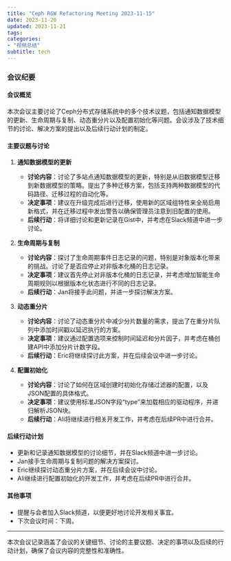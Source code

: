 ```yaml
---
title: "Ceph RGW Refactoring Meeting 2023-11-15"
date: 2023-11-20
updated: 2023-11-21
tags:
categories:
- "视频总结"
subtitle: tech
---
```



### 会议纪要

#### 会议概览
本次会议主要讨论了Ceph分布式存储系统中的多个技术议题，包括通知数据模型的更新、生命周期与复制、动态重分片以及配置初始化等问题。会议涉及了技术细节的讨论、解决方案的提出以及后续行动计划的制定。

#### 主要议题与讨论

1. **通知数据模型的更新**
   - **讨论内容**：讨论了多站点通知数据模型的更新，特别是从旧数据模型迁移到新数据模型的策略。提出了多种迁移方案，包括支持两种数据模型的代码路径、迁移过程的自动化等。
   - **决定事项**：建议在升级完成后进行迁移，使用新的区域组特性来全局启用新格式，并在迁移过程中发出警告以确保管理员注意到旧配置的使用。
   - **后续行动**：将详细讨论和更新记录在Gist中，并考虑在Slack频道中进一步讨论。

2. **生命周期与复制**
   - **讨论内容**：探讨了生命周期事件日志记录的问题，特别是对象版本化带来的挑战。讨论了是否应停止对非版本化桶的日志记录。
   - **决定事项**：建议首先停止对非版本化桶的日志记录，并考虑增加智能生命周期规则以根据版本化状态进行不同的日志记录。
   - **后续行动**：Jan将接手此问题，并进一步探讨解决方案。

3. **动态重分片**
   - **讨论内容**：讨论了动态重分片中减少分片数量的需求，提出了在重分片队列中添加时间戳以延迟执行的方案。
   - **决定事项**：建议通过配置选项来控制时间延迟和分片因子，并考虑在桶创建API中添加分片计数字段。
   - **后续行动**：Eric将继续探讨此方案，并在后续会议中进一步讨论。

4. **配置初始化**
   - **讨论内容**：讨论了如何在区域创建时初始化存储过滤器的配置，以及JSON配置的具体格式。
   - **决定事项**：建议使用标准JSON字段“type”来加载相应的驱动程序，并递归解析JSON块。
   - **后续行动**：Ali将继续进行相关开发工作，并考虑在后续PR中进行合并。

#### 后续行动计划
- 更新和记录通知数据模型的讨论细节，并在Slack频道中进一步讨论。
- Jan接手生命周期与复制问题的解决方案探讨。
- Eric继续探讨动态重分片方案，并在后续会议中讨论。
- Ali继续进行配置初始化的开发工作，并考虑在后续PR中进行合并。

#### 其他事项
- 提醒与会者加入Slack频道，以便更好地讨论开发相关事宜。
- 下次会议时间：下周。

---

本次会议记录涵盖了会议的关键细节、讨论的主要议题、决定的事项以及后续的行动计划，确保了会议内容的完整性和准确性。